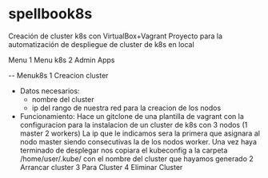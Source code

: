 # spellbook8s
Creación de cluster k8s con VirtualBox+Vagrant
Proyecto para la automatización de despliegue de cluster de k8s en local

Menu 
1 Menu k8s
2 Admin Apps


-- Menuk8s
1 Creacion cluster
- Datos necesarios:
    * nombre del cluster
    * ip del rango de nuestra red para la creacion de los nodos
- Funcionamiento:
    Hace un gitclone de una plantilla de vagrant con la configuracion para la instalacion de un cluster de k8s con 3 nodos (1 master 2 workers)
    La ip que le indicamos sera la primera que asignara al nodo master siendo consecutivas la de los nodos worker.
    Una vez haya terminado de desplegar nos copiara el kubeconfig a la carpeta /home/user/.kube/ con el nombre del cluster que hayamos generado
2 Arrancar cluster
3 Para Cluster
4 Eliminar Cluster
